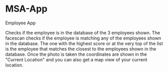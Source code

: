 # MSA-App

Employee App 

Checks if the employee is in the database of the 3 employees shown. The facescan checks if the employee is matching any of the employees shown in the database. The one with the highest score or at the very top of the list is the employee that matches the closest to the employees shown in the database. Once the photo is taken the coordinates are shown in the "Current Location" and you can also get a map view of your current location. 
